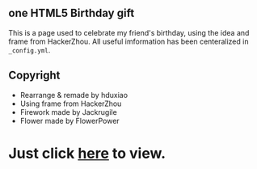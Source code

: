 ## one HTML5 Birthday gift
This is a page used to celebrate my friend's birthday, using the idea and frame from HackerZhou. 
All useful imformation has been centeralized in `_config.yml`. 

## Copyright
* Rearrange & remade by hduxiao
* Using frame from HackerZhou
* Firework made by Jackrugile
* Flower made by FlowerPower

# Just click [here](https://hduxiao.github.io/happybirthday/) to view.
